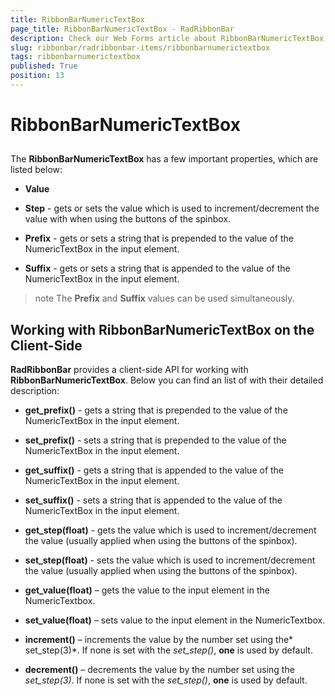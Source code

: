 ```yaml
---
title: RibbonBarNumericTextBox
page_title: RibbonBarNumericTextBox - RadRibbonBar
description: Check our Web Forms article about RibbonBarNumericTextBox.
slug: ribbonbar/radribbonbar-items/ribbonbarnumerictextbox
tags: ribbonbarnumerictextbox
published: True
position: 13
---
```


# RibbonBarNumericTextBox



## 

The **RibbonBarNumericTextBox** has a few important properties, which are listed below:

* **Value**

* **Step** - gets or sets the value which is used to increment/decrement the value with when using the buttons of the spinbox.

* **Prefix** - gets or sets a string that is prepended to the value of the NumericTextBox in the input element.

* **Suffix** - gets or sets a string that is appended to the value of the NumericTextBox in the input element.

>note The **Prefix** and **Suffix** values can be used simultaneously.
>


## Working with RibbonBarNumericTextBox on the Client-Side

**RadRibbonBar** provides a client-side API for working with **RibbonBarNumericTextBox**. Below you can find an list of with their detailed description:

* **get_prefix()** - gets a string that is prepended to the value of the NumericTextBox in the input element.

* **set_prefix()** - sets a string that is prepended to the value of the NumericTextBox in the input element.

* **get_suffix()** - gets a string that is appended to the value of the NumericTextBox in the input element.

* **set_suffix()** - sets a string that is appended to the value of the NumericTextBox in the input element.

* **get_step(float)** - gets the value which is used to increment/decrement the value (usually applied when using the buttons of the spinbox).

* **set_step(float)** - sets the value which is used to increment/decrement the value (usually applied when using the buttons of the spinbox).

* **get_value(float)** – gets the value to the input element in the NumericTextbox.

* **set_value(float)** – sets value to the input element in the NumericTextbox.

* **increment()** – increments the value by the number set using the* set_step(3)*. If none is set with the *set_step()*, **one** is used by default.

* **decrement()** – decrements the value by the number set using the *set_step(3)*. If none is set with the *set_step()*, **one** is used by default.
